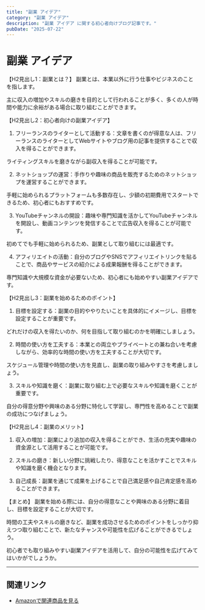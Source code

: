 ```yaml
---
title: "副業 アイデア"
category: "副業 アイデア"
description: "副業 アイデア に関する初心者向けブログ記事です。"
pubDate: "2025-07-22"
---
```


# 副業 アイデア

【H2見出し1：副業とは？】
副業とは、本業以外に行う仕事やビジネスのことを指します。

主に収入の増加やスキルの磨きを目的として行われることが多く、多くの人が時間や能力に余裕がある場合に取り組むことができます。



【H2見出し2：初心者向けの副業アイデア】
1. フリーランスのライターとして活動する：文章を書くのが得意な人は、フリーランスのライターとしてWebサイトやブログ用の記事を提供することで収入を得ることができます。

ライティングスキルを磨きながら副収入を得ることが可能です。



2. ネットショップの運営：手作りや趣味の商品を販売するためのネットショップを運営することができます。

手軽に始められるプラットフォームも多数存在し、少額の初期費用でスタートできるため、初心者にもおすすめです。



3. YouTubeチャンネルの開設：趣味や専門知識を活かしてYouTubeチャンネルを開設し、動画コンテンツを発信することで広告収入を得ることが可能です。

初めてでも手軽に始められるため、副業として取り組むには最適です。



4. アフィリエイトの活動：自分のブログやSNSでアフィリエイトリンクを貼ることで、商品やサービスの紹介による成果報酬を得ることができます。

専門知識や大規模な資金が必要ないため、初心者にも始めやすい副業アイデアです。



【H2見出し3：副業を始めるためのポイント】
1. 目標を設定する：副業の目的ややりたいことを具体的にイメージし、目標を設定することが重要です。

どれだけの収入を得たいのか、何を目指して取り組むのかを明確にしましょう。



2. 時間の使い方を工夫する：本業との両立やプライベートとの兼ね合いを考慮しながら、効率的な時間の使い方を工夫することが大切です。

スケジュール管理や時間の使い方を見直し、副業の取り組みやすさを考慮しましょう。



3. スキルや知識を磨く：副業に取り組む上で必要なスキルや知識を磨くことが重要です。

自分の得意分野や興味のある分野に特化して学習し、専門性を高めることで副業の成功につなげましょう。



【H2見出し4：副業のメリット】
1. 収入の増加：副業により追加の収入を得ることができ、生活の充実や趣味の資金源として活用することが可能です。



2. スキルの磨き：新しい分野に挑戦したり、得意なことを活かすことでスキルや知識を磨く機会となります。



3. 自己成長：副業を通じて成果を上げることで自己満足感や自己肯定感を高めることができます。



【まとめ】
副業を始める際には、自分の得意なことや興味のある分野に着目し、目標を設定することが大切です。

時間の工夫やスキルの磨きなど、副業を成功させるためのポイントをしっかり抑えつつ取り組むことで、新たなチャンスや可能性を広げることができるでしょう。

初心者でも取り組みやすい副業アイデアを活用して、自分の可能性を広げてみてはいかがでしょうか。



---

## 関連リンク

- [Amazonで関連商品を見る](https://www.amazon.co.jp/s?k=%E5%89%AF%E6%A5%AD+%E3%82%A2%E3%82%A4%E3%83%87%E3%82%A2&tag=autowritehubai-22)
